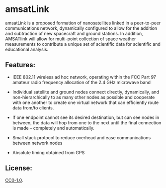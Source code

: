 # amsatLink

amsatLink is a proposed formation of nanosatellites linked in a peer-to-peer communications network, dynamically configured to allow for the addition and subtraction of new spacecraft and ground stations.  In addition, AMSATlink will allow for multi-point collection of space weather measurements to contribute a unique set of scientific data for scientific and educational analysis.

## Features:

- IEEE 802.11 wireless ad hoc network, operating within the FCC Part 97 amateur radio frequency allocation of the 2.4 GHz microwave band

- Individual satellite and ground nodes connect directly, dynamically, and non-hierarchically to as many other nodes as possible and cooperate with one another to create one virtual network that can efficiently route data from/to clients.

- If one endpoint cannot see its desired destination, but can see nodes in between, the data will hop from one to the next until the final connection is made – completely and automatically.

- Small stack protocol to reduce overhead and ease communications between network nodes

- Absolute timing obtained from GPS

## License:
[CC0-1.0](./LICENSE).
